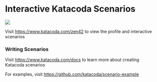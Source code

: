 # Interactive Katacoda Scenarios

[![](http://shields.katacoda.com/katacoda/zen42/count.svg)](https://www.katacoda.com/zen42 "Get your profile on Katacoda.com")

Visit https://www.katacoda.com/zen42 to view the profile and interactive scenarios

### Writing Scenarios
Visit https://www.katacoda.com/docs to learn more about creating Katacoda scenarios

For examples, visit https://github.com/katacoda/scenario-example
